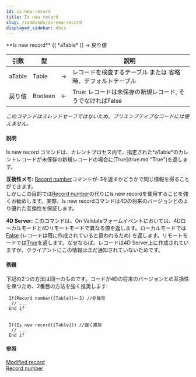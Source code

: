 ```yaml
---
id: is-new-record
title: Is new record
slug: /commands/is-new-record
displayed_sidebar: docs
---
```


<!--REF #_command_.Is new record.Syntax-->**Is new record** {( *aTable* )} -> 戻り値<!-- END REF-->
<!--REF #_command_.Is new record.Params-->
| 引数 | 型 |  | 説明 |
| --- | --- | --- | --- |
| aTable | Table | &#8594;  | レコードを検査するテーブル または 省略時、デフォルトテーブル |
| 戻り値 | Boolean | &#8592; | True: レコードは未保存の新規レコード, そうでなければFalse |

<!-- END REF-->

*このコマンドはスレッドセーフではないため、プリエンプティブなコードには使えません。*


#### 説明 

<!--REF #_command_.Is new record.Summary-->Is new record コマンドは、カレントプロセス内で、指定された*aTable*のカレントレコードが未保存の新規レコードの場合に[True](true.md "True")を返します。<!-- END REF-->

**互換性メモ:** [Record number](record-number.md "Record number")コマンドが-3を返すかどうかで同じ情報を得ることができます。  
しかしこの目的では[Record number](record-number.md "Record number")の代りにIs new recordを使用することを強くお勧めします。実際、Is new recordコマンドは4Dの将来のバージョンとのより優れた互換性を保証します。

**4D Server:** このコマンドは、On Validateフォームイベントにおいては、4Dローカルモードと4Dリモートモードで異なる値を返します。ローカルモードでは[False](false.md "False") (レコードは既に作成されていると扱われるため) を返します。リモートモードでは[True](true.md "True")を返します。なぜならば、レコードは4D Server上に作成されていますが、クライアントにこの情報はまだ通知されていないためです。

#### 例題 

下記の2つの方法は同一のものです。コードが4Dの将来のバージョンとの互換性を保つため、2番目の方法を強く推奨します:

```4d
 If(Record number([Table])=-3) //非推奨
  // ...
 End if
 
```

```4d
 If(Is new record([Table])) //強く推奨
  // ...
 End if
```

#### 参照 

[Modified record](modified-record.md)  
[Record number](record-number.md)  